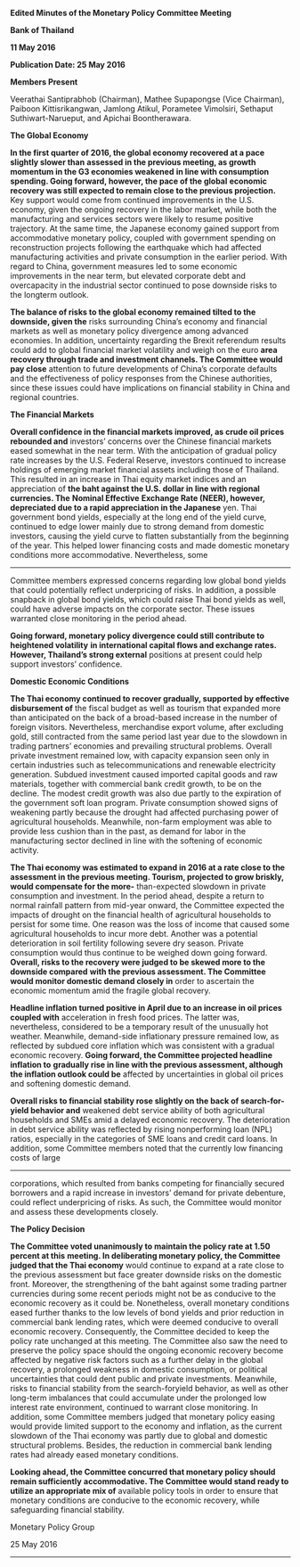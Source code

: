 **Edited Minutes of the Monetary Policy Committee Meeting**

**Bank of Thailand**

**11 May 2016**

**Publication Date: 25 May 2016**

**Members Present**

Veerathai Santiprabhob (Chairman), Mathee Supapongse (Vice Chairman), Paiboon
Kittisrikangwan, Jamlong Atikul, Porametee Vimolsiri, Sethaput Suthiwart-Narueput, and
Apichai Boontherawara.

**The Global Economy**

**In the first quarter of 2016, the global economy recovered at a pace slightly slower than**
**assessed in the previous meeting, as growth momentum in the G3 economies weakened**
**in line with consumption spending. Going forward, however, the pace of the global**
**economic recovery was still expected to remain close to the previous projection.**
Key support would come from continued improvements in the U.S. economy, given the
ongoing recovery in the labor market, while both the manufacturing and services sectors
were likely to resume positive trajectory. At the same time, the Japanese economy gained
support from accommodative monetary policy, coupled with government spending on
reconstruction projects following the earthquake which had affected manufacturing
activities and private consumption in the earlier period. With regard to China, government
measures led to some economic improvements in the near term, but elevated corporate
debt and overcapacity in the industrial sector continued to pose downside risks to the longterm outlook.

**The balance of risks to the global economy remained tilted to the downside, given the**
risks surrounding China’s economy and financial markets as well as monetary policy
divergence among advanced economies. In addition, uncertainty regarding the Brexit
referendum results could add to global financial market volatility and weigh on the euro
**area recovery through trade and investment channels. The Committee would pay close**
attention to future developments of China’s corporate defaults and the effectiveness of
policy responses from the Chinese authorities, since these issues could have implications on
financial stability in China and regional countries.

**The Financial Markets**

**Overall confidence in the financial markets improved, as crude oil prices rebounded and**
investors’ concerns over the Chinese financial markets eased somewhat in the near term.
With the anticipation of gradual policy rate increases by the U.S. Federal Reserve, investors
continued to increase holdings of emerging market financial assets including those of
Thailand. This resulted in an increase in Thai equity market indices and an appreciation of
**the baht against the U.S. dollar in line with regional currencies. The** **Nominal Effective**
**Exchange Rate (NEER), however, depreciated due to a rapid appreciation in the Japanese**
yen. Thai government bond yields, especially at the long end of the yield curve, continued
to edge lower mainly due to strong demand from domestic investors, causing the yield
curve to flatten substantially from the beginning of the year. This helped lower financing
costs and made domestic monetary conditions more accommodative. Nevertheless, some


-----

Committee members expressed concerns regarding low global bond yields that could
potentially reflect underpricing of risks. In addition, a possible snapback in global bond
yields, which could raise Thai bond yields as well, could have adverse impacts on the
corporate sector. These issues warranted close monitoring in the period ahead.

**Going forward, monetary policy divergence could still contribute to heightened volatility**
**in international capital flows and exchange rates. However, Thailand’s strong external**
positions at present could help support investors’ confidence.

**Domestic Economic Conditions**

**The Thai economy continued to recover gradually, supported by effective disbursement of**
the fiscal budget as well as tourism that expanded more than anticipated on the back of a
broad-based increase in the number of foreign visitors. Nevertheless, merchandise export
volume, after excluding gold, still contracted from the same period last year due to the
slowdown in trading partners’ economies and prevailing structural problems. Overall private
investment remained low, with capacity expansion seen only in certain industries such as
telecommunications and renewable electricity generation. Subdued investment caused
imported capital goods and raw materials, together with commercial bank credit growth, to
be on the decline. The modest credit growth was also due partly to the expiration of the
government soft loan program. Private consumption showed signs of weakening partly
because the drought had affected purchasing power of agricultural households. Meanwhile,
non-farm employment was able to provide less cushion than in the past, as demand for
labor in the manufacturing sector declined in line with the softening of economic activity.

**The Thai economy was estimated to expand in 2016 at a rate close to the assessment in**
**the previous meeting. Tourism, projected to grow briskly, would compensate for the more-**
than-expected slowdown in private consumption and investment. In the period ahead,
despite a return to normal rainfall pattern from mid-year onward, the Committee expected
the impacts of drought on the financial health of agricultural households to persist for some
time. One reason was the loss of income that caused some agricultural households to incur
more debt. Another was a potential deterioration in soil fertility following severe dry
season. Private consumption would thus continue to be weighed down going forward.
**Overall, risks to the recovery were judged to be skewed more to the downside compared**
**with the previous assessment. The Committee would monitor domestic demand closely in**
order to ascertain the economic momentum amid the fragile global recovery.

**Headline inflation turned positive in April due to an increase in oil prices coupled with**
acceleration in fresh food prices. The latter was, nevertheless, considered to be a temporary
result of the unusually hot weather. Meanwhile, demand-side inflationary pressure
remained low, as reflected by subdued core inflation which was consistent with a gradual
economic recovery. **Going forward, the Committee projected headline inflation to**
**gradually rise in line with the previous assessment, although the inflation outlook could be**
affected by uncertainties in global oil prices and softening domestic demand.

**Overall risks to financial stability rose slightly on the back of search-for-yield behavior and**
weakened debt service ability of both agricultural households and SMEs amid a delayed
economic recovery. The deterioration in debt service ability was reflected by rising nonperforming loan (NPL) ratios, especially in the categories of SME loans and credit card loans.
In addition, some Committee members noted that the currently low financing costs of large


-----

corporations, which resulted from banks competing for financially secured borrowers and a
rapid increase in investors’ demand for private debenture, could reflect underpricing of
risks. As such, the Committee would monitor and assess these developments closely.

**The Policy Decision**

**The Committee voted unanimously to maintain the policy rate at 1.50 percent at this**
**meeting. In deliberating monetary policy, the Committee judged that the Thai economy**
would continue to expand at a rate close to the previous assessment but face greater
downside risks on the domestic front. Moreover, the strengthening of the baht against
some trading partner currencies during some recent periods might not be as conducive to
the economic recovery as it could be. Nonetheless, overall monetary conditions eased
further thanks to the low levels of bond yields and prior reduction in commercial bank
lending rates, which were deemed conducive to overall economic recovery. Consequently,
the Committee decided to keep the policy rate unchanged at this meeting. The Committee
also saw the need to preserve the policy space should the ongoing economic recovery
become affected by negative risk factors such as a further delay in the global recovery, a
prolonged weakness in domestic consumption, or political uncertainties that could dent
public and private investments. Meanwhile, risks to financial stability from the search-foryield behavior, as well as other long-term imbalances that could accumulate under the
prolonged low interest rate environment, continued to warrant close monitoring. In
addition, some Committee members judged that monetary policy easing would provide
limited support to the economy and inflation, as the current slowdown of the Thai economy
was partly due to global and domestic structural problems. Besides, the reduction in
commercial bank lending rates had already eased monetary conditions.

**Looking ahead, the Committee concurred that monetary policy should remain sufficiently**
**accommodative. The Committee would stand ready to utilize an appropriate mix of**
available policy tools in order to ensure that monetary conditions are conducive to the
economic recovery, while safeguarding financial stability.

Monetary Policy Group

25 May 2016


-----

